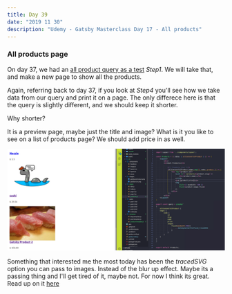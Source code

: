 ```yaml
---
title: Day 39
date: "2019 11 30"
description: "Udemy - Gatsby Masterclass Day 17 - All products"
---
```


### All products page

On day 37, we had an [all product query as a test](/day37) *Step1*. We will take that, and make a new page to show all the products. 

Again, referring back to day 37, if you look at *Step4* you'll see how we take data from our query and print it on a page. The only differece here is that the query is slightly different, and we should keep it shorter.

Why shorter? 

It is a preview page, maybe just the title and image? What is it you like to see on a list of products page? We should add price in as well.

![all product page](../../assets/2019-11-30-contentful-all-product.png)

Something that interested me the most today has been the _tracedSVG_ option you can pass to images. Instead of the blur up effect. Maybe its a passing thing and I'll get tired of it, maybe not. For now I think its great. Read up on it [here](https://using-gatsby-image.gatsbyjs.org/traced-svg/)
